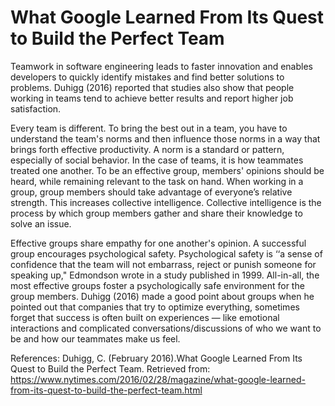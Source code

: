 # What Google Learned From Its Quest to Build the Perfect Team
Teamwork in software engineering leads to faster innovation and enables developers to quickly identify mistakes and find better solutions to problems. Duhigg (2016) reported that studies also show that people working in teams tend to achieve better results and report higher job satisfaction.

Every team is different. To bring the best out in a team, you have to understand the team's norms and then influence those norms in a way that brings forth effective productivity.  A norm is a standard or pattern, especially of social behavior. In the case of teams, it is how teammates treated one another. To be an effective group, members' opinions should be heard, while remaining relevant to the task on hand. When working in a group, group members should take advantage of everyone’s relative strength. This increases collective intelligence. Collective intelligence is the process by which group members gather and share their knowledge to solve an issue. 

Effective groups share empathy for one another's opinion. A successful group encourages psychological safety. Psychological safety is ‘‘a sense of confidence that the team will not embarrass, reject or punish someone for speaking up," Edmondson wrote in a study published in 1999. 
All-in-all, the most effective groups foster a psychologically safe environment for the group members. Duhigg (2016) made a good point about groups when he pointed out that companies that try to optimize everything, sometimes forget that success is often built on experiences — like emotional interactions and complicated conversations/discussions of who we want to be and how our teammates make us feel.

References:
Duhigg, C. (February 2016).What Google Learned From Its Quest to Build the Perfect Team. Retrieved from: https://www.nytimes.com/2016/02/28/magazine/what-google-learned-from-its-quest-to-build-the-perfect-team.html


